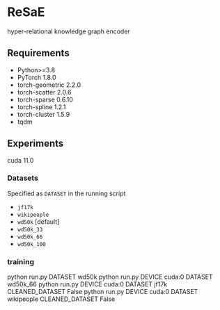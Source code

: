 # ReSaE
hyper-relational knowledge graph encoder 



## Requirements
* Python>=3.8
* PyTorch 1.8.0
* torch-geometric 2.2.0
* torch-scatter 2.0.6
* torch-sparse 0.6.10
* torch-spline 1.2.1
* torch-cluster 1.5.9
* tqdm


## Experiments
cuda 11.0
### Datasets
Specified as `DATASET` in the running script
* `jf17k`
* `wikipeople`
* `wd50k` [default]
* `wd50k_33` 
* `wd50k_66`
* `wd50k_100`

### training

python run.py DATASET wd50k
python run.py DEVICE cuda:0 DATASET wd50k_66
python run.py DEVICE cuda:0 DATASET jf17k CLEANED_DATASET False
python run.py DEVICE cuda:0 DATASET wikipeople CLEANED_DATASET False